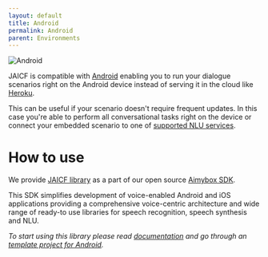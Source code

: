 ```yaml
---
layout: default
title: Android
permalink: Android
parent: Environments
---
```


![Android](https://cdn.mos.cms.futurecdn.net/Ju3ceiZzGSSQacR2juGN98-1200-80.png)

JAICF is compatible with [Android](https://developer.android.com/studio) enabling you to run your dialogue scenarios right on the Android device instead of serving it in the cloud like [Heroku](Heroku).

This can be useful if your scenario doesn't require frequent updates.
In this case you're able to perform all conversational tasks right on the device or connect your embedded scenario to one of [supported NLU services](Natural-Language-Understanding).

# How to use

We provide [JAICF library](https://github.com/just-ai/aimybox-android-sdk/tree/master/jaicf-api) as a part of our open source [Aimybox SDK](https://github.com/just-ai/aimybox-android-assistant).

This SDK simplifies development of voice-enabled Android and iOS applications providing a comprehensive voice-centric architecture and wide range of ready-to use libraries for speech recognition, speech synthesis and NLU.

_To start using this library please read [documentation](https://github.com/just-ai/aimybox-android-sdk/tree/master/jaicf-api) and go through an [template project for Android](https://github.com/just-ai/jaicf-android-template)._

